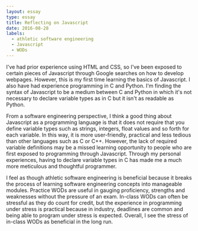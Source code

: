 ```yaml
---
layout: essay
type: essay
title: Reflecting on Javascript 
date: 2016-08-28
labels:
  - athletic software engineering
  - Javascript
  - WODs
---
```


I've had prior experience using HTML and CSS, so I've been exposed to certain pieces of Javascript through Google searches on how to develop webpages. However, this is my first time learning the basics of Javascript. I also have had experience programming in C and Python. I'm finding the syntax of Javascript to be a medium between C and Python in which it's not necessary to declare variable types as in C but it isn't as readable as Python.

From a software engineering perspective, I think a good thing about Javascript as a programming language is that it does not require that you define variable types such as strings, integers, float values and so forth for each variable. In this way, it is more user-friendly, practical and less tedious than other languages such as C or C++. However, the lack of required variable definitions may be a missed learning opportunity to people who are first exposed to programming through Javascript. Through my personal experiences, having to declare variable types in C has made me a much more meticulous and thoughtful programmer.

I feel as though athletic software engineering is beneficial because it breaks the process of learning software engineering concepts into manageable modules. Practice WODs are useful in gauging proficiency, strengths and weaknesses without the pressure of an exam. In-class WODs can often be stressful as they do count for credit, but the experience in programming under stress is practical because in industry, deadlines are common and being able to program under stress is expected. Overall, I see the stress of in-class WODs as beneficial in the long run.
